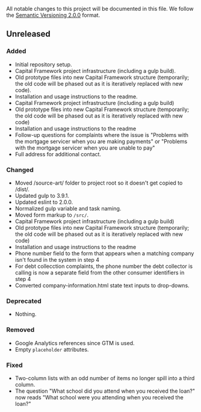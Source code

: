 All notable changes to this project will be documented in this file.
We follow the [Semantic Versioning 2.0.0](http://semver.org/) format.


## Unreleased

### Added
- Initial repository setup.
- Capital Framework project infrastructure (including a gulp build).
- Old prototype files into new Capital Framework structure
  (temporarily; the old code will be phased out as it is
  iteratively replaced with new code).
- Installation and usage instructions to the readme.
- Capital Framework project infrastructure (including a gulp build)
- Old prototype files into new Capital Framework structure (temporarily; the old code will be phased out as it is iteratively replaced with new code)
- Installation and usage instructions to the readme
- Follow-up questions for complaints where the issue is "Problems with the mortgage servicer when you are making payments" or "Problems with the mortgage servicer when you are unable to pay"
- Full address for additional contact.

### Changed
- Moved /source-art/ folder to project root so it doesn't get copied to /dist/.
- Updated gulp to 3.9.1.
- Updated eslint to 2.0.0.
- Normalized gulp variable and task naming.
- Moved form markup to `/src/`.
- Capital Framework project infrastructure (including a gulp build)
- Old prototype files into new Capital Framework structure (temporarily; the old code will be phased out as it is iteratively replaced with new code)
- Installation and usage instructions to the readme
- Phone number field to the form that appears when a matching company isn't found in the system in step 4
- For debt collecction complaints, the phone number the debt collector is calling is now a separate field from the other consumer identifiers in step 4
- Converted company-information.html state text inputs to drop-downs.

### Deprecated
- Nothing.

### Removed
- Google Analytics references since GTM is used.
- Empty `placeholder` attributes.

### Fixed
- Two-column lists with an odd number of items no longer spill into a
  third column.
- The question "What school did you attend when you received the loan?"
  now reads "What school were you attending when you received the loan?"
